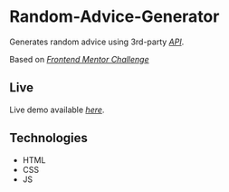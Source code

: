# Random-Advice-Generator

Generates random advice using 3rd-party [_API_](https://api.adviceslip.com).

Based on [_Frontend Mentor Challenge_](https://www.frontendmentor.io/challenges/advice-generator-app-QdUG-13db/)

## Live

Live demo available [_here_](https://random-advice-generator-exis.netlify.app/).

## Technologies

- HTML
- CSS
- JS
